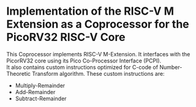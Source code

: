 # Implementation of the RISC-V M Extension as a Coprocessor for the PicoRV32 RISC-V Core 
This Coprocessor implements RISC-V M-Extension. It interfaces with the PicorRV32 core using its Pico Co-Processor Interface (PCPI).  
It also contains custom instructions optimized for C-code of Number-Theoretic Transform algorithm. These custom instructions are:
+ Multiply-Remainder
+ Add-Remainder
+ Subtract-Remainder
